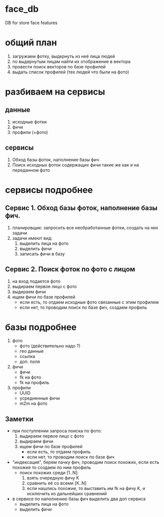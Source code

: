 # face_db
DB for store face features

# общий план
1. загружаем фотку, выдернуть из неё лица людей
2. по выдернутым лицам найти их отображение в вектора
3. провести поиск векторов по базе профилей
4. выдать список профилей (тех людей что были на фото)

# разбиваем на сервисы

## данные
1. исходные фотки
2. фичи
3. профили (+фото)

## сервисы
1. Обход базы фоток, наполнение базы фич
2. Поиск исходных фоток содержащих фичи такие же как и на переданном фото

# сервисы подробнее

## Сервис 1. Обход базы фоток, наполнение базы фич.
1. планировщик: запросить все необработанные фотки, создать на них задачи
2. задачи имеют вид:
    1. выделить лица на фото
    2. выделить фичи
    3. записать фичи в базу

## Сервис 2. Поиск фоток по фото с лицом
1. на вход подается фото
2. выдираем первое лицо с фото
3. выдираем фичи
4. ищем фичи по базе профилей
    - если есть, то отдаем исходные фото связанные с этим профилем
    - если нет, то проводим поиск по базе фич, создаем профиль

# базы подробнее
1. фото
    - фото (действительно надо ?)
    - гео данные
    - ссылка
    - доп. поля
2. фичи
    - фичи
    - fk на фото
    - fk на профиль
3. профили
    - UUID
    - усредненные фичи
    - m2m на фото

## Заметки
- при поступлении запроса поиска по фото:
    1. выдираем первое лицо с фото
    2. выдираем фичи
    3. ищем фичи по базе профилей
        - если есть, то отдаем профиль
        - если нет, то проводим поиск по базе фич
- "индексация", берем пачку фич, проводим поиск похожих, если есть похожие то создаем по ним профиль
    - поиск похожих среди [1..N]:
        1. взять очередную фичу K
        2. сравнить её со всеми [K..N]
        3. если нашлись похожие, то выставить им fk на фичу K, и исключить из дальнейших сравнений
- в сервисе по наполнению базы фич выделить два доп сервиса
    - выделить лица на фото
    - выделить фичи